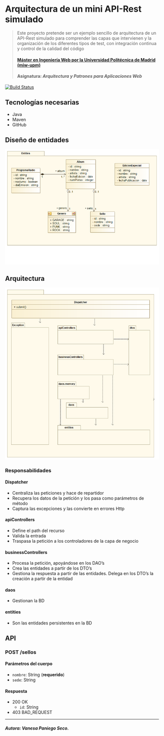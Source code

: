 # Arquitectura de un mini API-Rest simulado
> Este proyecto pretende ser un ejemplo sencillo de arquitectura de un API-Rest simulado para comprender las capas que intervienen y la organización de los diferentes tipos de test, con integración continua y control de la calidad del código
> #### [Máster en Ingeniería Web por la Universidad Politécnica de Madrid (miw-upm)](http://miw.etsisi.upm.es)
> #### Asignatura: *Arquitectura y Patrones para Aplicaciones Web*

[![Build Status](https://travis-ci.org/miw-upm/APAW-themes-layers.svg?branch=develop)](https://travis-ci.org/miw-upm/APAW-themes-layers)

## Tecnologías necesarias
* Java
* Maven
* GitHub

## Diseño de entidades
![album-class-diagram](https://github.com/vpaniego/APAW-ECP2-VanesaPaniego/blob/master/docs/APAW-ECP2-DiagramaClases-Album.png)

## Arquitectura
![album-entities-class-diagram](https://github.com/vpaniego/APAW-ECP2-VanesaPaniego/blob/master/docs/APAW-ECP2-ArquitecturaClases-Album.png)

### Responsabilidades
#### Dispatcher
* Centraliza las peticiones y hace de repartidor
* Recupera los datos de la petición y los pasa como parámetros de método
* Captura las excepciones y las convierte en errores Http
#### apiControllers
* Define el path del recurso
* Valida la entrada
* Traspasa la petición a los controladores de la capa de negocio
#### businessControllers
* Procesa la petición, apoyándose en los DAO’s
* Crea las entidades a partir de los DTO’s
* Gestiona la respuesta a partir de las entidades. Delega en los DTO’s la creación a partir de la entidad
#### daos
* Gestionan la BD
#### entities
* Son las entidades persistentes en la BD

## API
### POST /sellos
#### Parámetros del cuerpo
- `nombre`: String (**requerido**)
- `sede`: String
#### Respuesta
- 200 OK 
  - `id`: String
- 403 BAD_REQUEST
---
##### Autora: Vanesa Paniego Seco.
